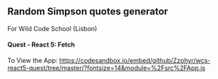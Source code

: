 ## Random Simpson quotes generator

For Wild Code School (Lisbon)

#### Quest - React 5: Fetch

To View the App: https://codesandbox.io/embed/github/Zzphyr/wcs-react5-quest/tree/master/?fontsize=14&module=%2Fsrc%2FApp.js

